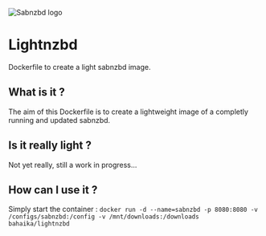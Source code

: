 ![Sabnzbd logo](http://sabnzbd.org/resources/landing/sabnzbd_logo.png)

# Lightnzbd
Dockerfile to create a light sabnzbd image.

## What is it ?
The aim of this Dockerfile is to create a lightweight image of a completly running and updated sabnzbd.

## Is it really light ?
Not yet really, still a work in progress...

## How can I use it ?
Simply start the container : 
`docker run -d --name=sabnzbd -p 8080:8080 -v /configs/sabnzbd:/config -v /mnt/downloads:/downloads bahaika/lightnzbd`
